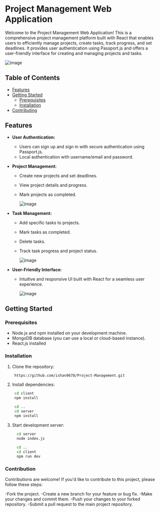 # Project Management Web Application

Welcome to the Project Management Web Application! This is a comprehensive project management platform built with React that enables users to efficiently manage projects, create tasks, track progress, and set deadlines. It provides user authentication using Passport.js and offers a user-friendly interface for creating and managing projects and tasks.

![image](https://github.com/ishan9678/Project-Management/assets/96326613/734a3f19-b6d0-4cfe-9ab7-bacc20fae07f)

## Table of Contents
- [Features](#features)
- [Getting Started](#getting-started)
  - [Prerequisites](#prerequisites)
  - [Installation](#installation)
- [Contributing](#contributing)

## Features

- **User Authentication:**
  - Users can sign up and sign in with secure authentication using Passport.js.
  - Local authentication with username/email and password.

- **Project Management:**
  - Create new projects and set deadlines.
  - View project details and progress.
  - Mark projects as completed.
 
    ![image](https://github.com/ishan9678/Project-Management/assets/96326613/2bef1aaf-bafa-4ff6-b300-3e503c55dfe7)

- **Task Management:**
  - Add specific tasks to projects.
  - Mark tasks as completed.
  - Delete tasks.
  - Track task progress and project status.
 
    ![image](https://github.com/ishan9678/Project-Management/assets/96326613/eb0045ac-9a3c-4b91-a452-351c9f99d6f9)


- **User-Friendly Interface:**
  - Intuitive and responsive UI built with React for a seamless user experience.
 
    ![image](https://github.com/ishan9678/Project-Management/assets/96326613/b3470c93-35a4-4b95-9e2c-4ffb33f64a0d)


## Getting Started

### Prerequisites

- Node.js and npm installed on your development machine.
- MongoDB database (you can use a local or cloud-based instance).
- React.js installed 

### Installation

1. Clone the repository:

   ```sh
    https://github.com/ishan9678/Project-Management.git

2. Install dependencies:

   ```sh
    cd client
    npm install
   
    cd ..
    cd server
    npm install

3. Start development server:

    ```sh
      cd server
      node index.js
      
      cd ..
      cd client
      npm run dev

### Contribution

Contributions are welcome! If you'd like to contribute to this project, please follow these steps:

-Fork the project.
-Create a new branch for your feature or bug fix.
-Make your changes and commit them.
-Push your changes to your forked repository.
-Submit a pull request to the main project repository.



